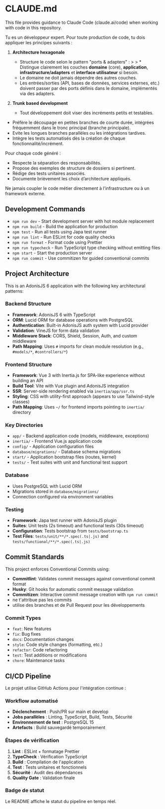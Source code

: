 # CLAUDE.md

This file provides guidance to Claude Code (claude.ai/code) when working with code in this repository.


Tu es un développeur expert. Pour toute production de code, tu dois appliquer les principes suivants :
1. **Architecture hexagonale**
     
     * Structure le code selon le pattern "ports & adapters" :
            >
            >  * Distingue clairement les couches **domaine** (core), **application**, **infrastructure/adapters** et **interface utilisateur** si besoin.
    * Le domaine ne doit jamais dépendre des autres couches.
    * Les entrées/sorties (API, bases de données, services externes, etc.) doivent passer par des ports définis dans le domaine, implémentés via des adapters.
2. **Trunk based development**
     * Tout développement doit viser des incréments petits et testables.
* Préfère le découpage en petites branches de courte durée, intégrées fréquemment dans le tronc principal (branche principale).
* Evite les longues branches parallèles ou les intégrations tardives.
* Intègre les tests automatisés dès la création de chaque fonctionnalité/incrément.

 Pour chaque code généré :

 * Respecte la séparation des responsabilités.
 * Propose des exemples de structure de dossiers si pertinent.
 * Rédige des tests unitaires associés.
 * Documente brièvement les choix d’architecture appliqués.

 Ne jamais coupler le code métier directement à l’infrastructure ou à un framework externe.

## Development Commands

- `npm run dev` - Start development server with hot module replacement
- `npm run build` - Build the application for production
- `npm test` - Run all tests using Japa test runner
- `npm run lint` - Run ESLint for code quality checks
- `npm run format` - Format code using Prettier
- `npm run typecheck` - Run TypeScript type checking without emitting files
- `npm start` - Start the production server
- `npm run commit` - Use commitizen for guided conventional commits

## Project Architecture

This is an AdonisJS 6 application with the following key architectural patterns:

### Backend Structure

- **Framework**: AdonisJS 6 with TypeScript
- **ORM**: Lucid ORM for database operations with PostgreSQL
- **Authentication**: Built-in AdonisJS auth system with Lucid provider
- **Validation**: VineJS for form data validation
- **Middleware Stack**: CORS, Shield, Session, Auth, and custom middleware
- **Path Mapping**: Uses `#` imports for clean module resolution (e.g., `#models/*`, `#controllers/*`)

### Frontend Structure

- **Framework**: Vue 3 with Inertia.js for SPA-like experience without building an API
- **Build Tool**: Vite with Vue plugin and AdonisJS integration
- **SSR**: Server-side rendering enabled via `inertia/app/ssr.ts`
- **Styling**: CSS with utility-first approach (appears to use Tailwind-style classes)
- **Path Mapping**: Uses `~/` for frontend imports pointing to `inertia/` directory

### Key Directories

- `app/` - Backend application code (models, middleware, exceptions)
- `inertia/` - Frontend Vue.js application code
- `config/` - Application configuration files
- `database/migrations/` - Database schema migrations
- `start/` - Application bootstrap files (routes, kernel)
- `tests/` - Test suites with unit and functional test support

### Database

- Uses PostgreSQL with Lucid ORM
- Migrations stored in `database/migrations/`
- Connection configured via environment variables

### Testing

- **Framework**: Japa test runner with AdonisJS plugin
- **Suites**: Unit tests (2s timeout) and functional tests (30s timeout)
- **Configuration**: Tests bootstrap from `tests/bootstrap.ts`
- **Test Files**: `tests/unit/**/*.spec(.ts|.js)` and `tests/functional/**/*.spec(.ts|.js)`

## Commit Standards

This project enforces Conventional Commits using:
- **Commitlint**: Validates commit messages against conventional commit format
- **Husky**: Git hooks for automatic commit message validation
- **Commitizen**: Interactive commit message creation with `npm run commit`
- ne t'attribue pas les commits
- utilise des branches et de Pull Request pour les développements

### Commit Types
- `feat`: New features
- `fix`: Bug fixes  
- `docs`: Documentation changes
- `style`: Code style changes (formatting, etc.)
- `refactor`: Code refactoring
- `test`: Test additions or modifications
- `chore`: Maintenance tasks

## CI/CD Pipeline

Le projet utilise GitHub Actions pour l'intégration continue :

### Workflow automatisé
- **Déclenchement** : Push/PR sur main et develop
- **Jobs parallèles** : Linting, TypeScript, Build, Tests, Sécurité
- **Environnement de test** : PostgreSQL 15
- **Artefacts** : Build sauvegardé temporairement

### Étapes de vérification
1. **Lint** : ESLint + formatage Prettier
2. **TypeCheck** : Vérification TypeScript 
3. **Build** : Compilation de l'application
4. **Test** : Tests unitaires et fonctionnels
5. **Sécurité** : Audit des dépendances
6. **Quality Gate** : Validation finale

### Badge de statut
Le README affiche le statut du pipeline en temps réel.
